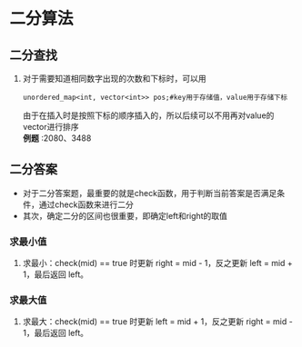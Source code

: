 # 二分算法

## 二分查找
1. 对于需要知道相同数字出现的次数和下标时，可以用
   ```
   unordered_map<int, vector<int>> pos;#key用于存储值，value用于存储下标
   ```
   由于在插入时是按照下标的顺序插入的，所以后续可以不用再对value的vector进行排序  
   **例题** :2080、3488

## 二分答案
* 对于二分答案题，最重要的就是check函数，用于判断当前答案是否满足条件，通过check函数来进行二分
* 其次，确定二分的区间也很重要，即确定left和right的取值

### 求最小值
1. 求最小：check(mid) == true 时更新 right = mid - 1，反之更新 left = mid + 1，最后返回 left。
   

### 求最大值
1. 求最大：check(mid) == true 时更新 left = mid + 1，反之更新 right = mid - 1，最后返回 left。

